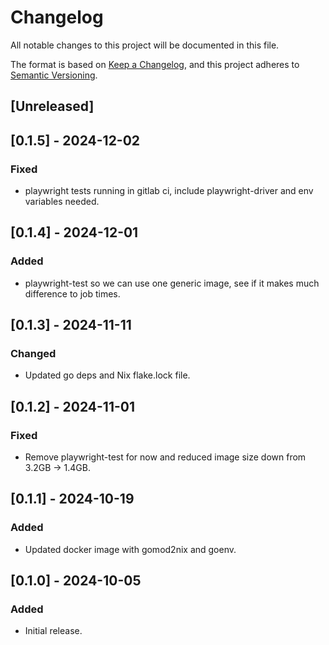 # Changelog

All notable changes to this project will be documented in this file.

The format is based on [Keep a Changelog](https://keepachangelog.com/en/1.1.0/),
and this project adheres to [Semantic Versioning](https://semver.org/spec/v2.0.0.html).

## [Unreleased]

## [0.1.5] - 2024-12-02

### Fixed

- playwright tests running in gitlab ci, include playwright-driver and env variables needed.

## [0.1.4] - 2024-12-01

### Added

- playwright-test so we can use one generic image, see if it makes much difference to job times.

## [0.1.3] - 2024-11-11

### Changed

- Updated go deps and Nix flake.lock file.

## [0.1.2] - 2024-11-01

### Fixed

- Remove playwright-test for now and reduced image size down from 3.2GB -> 1.4GB.

## [0.1.1] - 2024-10-19

### Added

- Updated docker image with gomod2nix and goenv.

## [0.1.0] - 2024-10-05

### Added

- Initial release.
